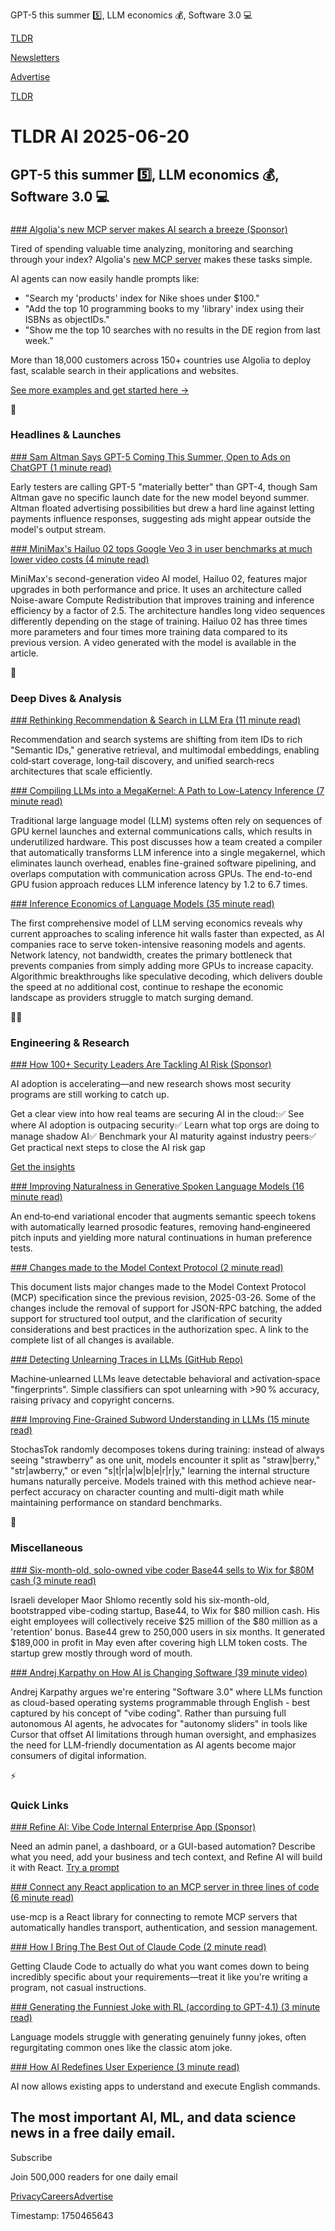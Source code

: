 GPT-5 this summer 5️⃣, LLM economics 💰, Software 3.0 💻

[TLDR](/)

[Newsletters](/newsletters)

[Advertise](https://advertise.tldr.tech/)

[TLDR](/)

# TLDR AI 2025-06-20

## GPT-5 this summer 5️⃣, LLM economics 💰, Software 3.0 💻

### 

[### Algolia's new MCP server makes AI search a breeze (Sponsor)](https://www.algolia.com/developers/lp-mcp?utm_campaign=tldr_global_wnet_ecomm_reach&amp;utm_medium=display&amp;utm_source=tldr&amp;utm_content=tldr_global_wnet&amp;utm_term=lp_mcp&amp;utm_camp_parent=wnet&amp;utm_2nd_camp=ecomm&amp;utm_region=global&amp;utm_goal=reach&amp;utm_creative_format=prmrynwsl&amp;utm_model=cpm&amp;utm_marketing_tactic=reach)

Tired of spending valuable time analyzing, monitoring and searching through your index? Algolia's [new MCP server](https://www.algolia.com/developers/lp-mcp?utm_campaign=tldr_global_wnet_ecomm_reach&utm_medium=display&utm_source=tldr&utm_content=tldr_global_wnet&utm_term=lp_mcp&utm_camp_parent=wnet&utm_2nd_camp=ecomm&utm_region=global&utm_goal=reach&utm_creative_format=prmrynwsl&utm_model=cpm&utm_marketing_tactic=reach) makes these tasks simple.

AI agents can now easily handle prompts like:

* "Search my 'products' index for Nike shoes under $100."
* "Add the top 10 programming books to my 'library' index using their ISBNs as objectIDs."
* "Show me the top 10 searches with no results in the DE region from last week.”

More than 18,000 customers across 150+ countries use Algolia to deploy fast, scalable search in their applications and websites.

[See more examples and get started here →](https://www.algolia.com/developers/lp-mcp?utm_campaign=tldr_global_wnet_ecomm_reach&utm_medium=display&utm_source=tldr&utm_content=tldr_global_wnet&utm_term=lp_mcp&utm_camp_parent=wnet&utm_2nd_camp=ecomm&utm_region=global&utm_goal=reach&utm_creative_format=prmrynwsl&utm_model=cpm&utm_marketing_tactic=reach)

🚀

### Headlines & Launches

[### Sam Altman Says GPT-5 Coming This Summer, Open to Ads on ChatGPT (1 minute read)](https://www.adweek.com/media/sam-altman-gpt-5-coming-this-summer-ads-on-chatgpt/?utm_source=tldrai)

Early testers are calling GPT-5 "materially better" than GPT-4, though Sam Altman gave no specific launch date for the new model beyond summer. Altman floated advertising possibilities but drew a hard line against letting payments influence responses, suggesting ads might appear outside the model's output stream.

[### MiniMax's Hailuo 02 tops Google Veo 3 in user benchmarks at much lower video costs (4 minute read)](https://the-decoder.com/minimaxs-hailuo-02-tops-google-veo-3-in-user-benchmarks-at-much-lower-video-costs/?utm_source=tldrai)

MiniMax's second-generation video AI model, Hailuo 02, features major upgrades in both performance and price. It uses an architecture called Noise-aware Compute Redistribution that improves training and inference efficiency by a factor of 2.5. The architecture handles long video sequences differently depending on the stage of training. Hailuo 02 has three times more parameters and four times more training data compared to its previous version. A video generated with the model is available in the article.

🧠

### Deep Dives & Analysis

[### Rethinking Recommendation & Search in LLM Era (11 minute read)](https://medium.com/@kakumar1611/llms-for-recsys-and-search-part-1-semantic-ids-and-evolving-architectures-2651bc5c47c6?utm_source=tldrai)

Recommendation and search systems are shifting from item IDs to rich "Semantic IDs," generative retrieval, and multimodal embeddings, enabling cold‑start coverage, long‑tail discovery, and unified search‑recs architectures that scale efficiently.

[### Compiling LLMs into a MegaKernel: A Path to Low-Latency Inference (7 minute read)](https://zhihaojia.medium.com/compiling-llms-into-a-megakernel-a-path-to-low-latency-inference-cf7840913c17?utm_source=tldrai)

Traditional large language model (LLM) systems often rely on sequences of GPU kernel launches and external communications calls, which results in underutilized hardware. This post discusses how a team created a compiler that automatically transforms LLM inference into a single megakernel, which eliminates launch overhead, enables fine-grained software pipelining, and overlaps computation with communication across GPUs. The end-to-end GPU fusion approach reduces LLM inference latency by 1.2 to 6.7 times.

[### Inference Economics of Language Models (35 minute read)](https://epoch.ai/blog/inference-economics-of-language-models?utm_source=tldrai)

The first comprehensive model of LLM serving economics reveals why current approaches to scaling inference hit walls faster than expected, as AI companies race to serve token-intensive reasoning models and agents. Network latency, not bandwidth, creates the primary bottleneck that prevents companies from simply adding more GPUs to increase capacity. Algorithmic breakthroughs like speculative decoding, which delivers double the speed at no additional cost, continue to reshape the economic landscape as providers struggle to match surging demand.

👨‍💻

### Engineering & Research

[### How 100+ Security Leaders Are Tackling AI Risk (Sponsor)](https://www.wiz.io/reports/ai-security-readiness?utm_source=tldr-ai&amp;utm_medium=paid-email&amp;utm_campaign=FY26Q2_INB_FORM_AI-Security-Readiness-Report&amp;sfcid=701Py00000NsXt2IAF&amp;utm_term=FY26Q2-tldr-ai-nl&amp;utm_content=AIReadinessReport)

AI adoption is accelerating—and new research shows most security programs are still working to catch up.

Get a clear view into how real teams are securing AI in the cloud:✅ See where AI adoption is outpacing security✅ Learn what top orgs are doing to manage shadow AI✅ Benchmark your AI maturity against industry peers✅ Get practical next steps to close the AI risk gap

[Get the insights](https://www.wiz.io/reports/ai-security-readiness?utm_source=tldr-ai&utm_medium=paid-email&utm_campaign=FY26Q2_INB_FORM_AI-Security-Readiness-Report&sfcid=701Py00000NsXt2IAF&utm_term=FY26Q2-tldr-ai-nl&utm_content=AIReadinessReport)

[### Improving Naturalness in Generative Spoken Language Models (16 minute read)](https://arxiv.org/abs/2506.14767v1?utm_source=tldrai)

An end‑to‑end variational encoder that augments semantic speech tokens with automatically learned prosodic features, removing hand‑engineered pitch inputs and yielding more natural continuations in human preference tests.

[### Changes made to the Model Context Protocol (2 minute read)](https://modelcontextprotocol.io/specification/2025-06-18/changelog?utm_source=tldrai)

This document lists major changes made to the Model Context Protocol (MCP) specification since the previous revision, 2025-03-26. Some of the changes include the removal of support for JSON-RPC batching, the added support for structured tool output, and the clarification of security considerations and best practices in the authorization spec. A link to the complete list of all changes is available.

[### Detecting Unlearning Traces in LLMs (GitHub Repo)](https://github.com/optml-group/unlearn-trace?utm_source=tldrai)

Machine‑unlearned LLMs leave detectable behavioral and activation‑space "fingerprints". Simple classifiers can spot unlearning with >90 % accuracy, raising privacy and copyright concerns.

[### Improving Fine-Grained Subword Understanding in LLMs (15 minute read)](https://arxiv.org/abs/2506.01687?utm_source=tldrai)

StochasTok randomly decomposes tokens during training: instead of always seeing "strawberry" as one unit, models encounter it split as "straw|berry," "str|awberry," or even "s|t|r|a|w|b|e|r|r|y," learning the internal structure humans naturally perceive. Models trained with this method achieve near-perfect accuracy on character counting and multi-digit math while maintaining performance on standard benchmarks.

🎁

### Miscellaneous

[### Six-month-old, solo-owned vibe coder Base44 sells to Wix for $80M cash (3 minute read)](https://techcrunch.com/2025/06/18/6-month-old-solo-owned-vibe-coder-base44-sells-to-wix-for-80m-cash/?utm_source=tldrai)

Israeli developer Maor Shlomo recently sold his six-month-old, bootstrapped vibe-coding startup, Base44, to Wix for $80 million cash. His eight employees will collectively receive $25 million of the $80 million as a 'retention' bonus. Base44 grew to 250,000 users in six months. It generated $189,000 in profit in May even after covering high LLM token costs. The startup grew mostly through word of mouth.

[### Andrej Karpathy on How AI is Changing Software (39 minute video)](https://www.youtube.com/watch?v=LCEmiRjPEtQ&amp;utm_source=tldrai)

Andrej Karpathy argues we're entering "Software 3.0" where LLMs function as cloud-based operating systems programmable through English - best captured by his concept of "vibe coding". Rather than pursuing full autonomous AI agents, he advocates for "autonomy sliders" in tools like Cursor that offset AI limitations through human oversight, and emphasizes the need for LLM-friendly documentation as AI agents become major consumers of digital information.

⚡️

### Quick Links

[### Refine AI: Vibe Code Internal Enterprise App (Sponsor)](https://ai.refine.dev/?utm_source=tldr_ai&amp;utm_medium=paidmedia&amp;utm_campaign=jun_2025_newsletter_ad&amp;utm_content=quicklink_ad_cta1)

Need an admin panel, a dashboard, or a GUI-based automation? Describe what you need, add your business and tech context, and Refine AI will build it with React. [Try a prompt](https://ai.refine.dev/?utm_source=tldr_ai&utm_medium=paidmedia&utm_campaign=jun_2025_newsletter_ad&utm_content=quicklink_ad_cta1)

[### Connect any React application to an MCP server in three lines of code (6 minute read)](https://blog.cloudflare.com/connect-any-react-application-to-an-mcp-server-in-three-lines-of-code/?utm_source=tldrai)

use-mcp is a React library for connecting to remote MCP servers that automatically handles transport, authentication, and session management.

[### How I Bring The Best Out of Claude Code (2 minute read)](https://tokenbender.github.io/kautuhal/post.html?id=how-i-bring-the-best-out-of-claude-code&amp;utm_source=tldrai)

Getting Claude Code to actually do what you want comes down to being incredibly specific about your requirements—treat it like you're writing a program, not casual instructions.

[### Generating the Funniest Joke with RL (according to GPT-4.1) (3 minute read)](https://www.lesswrong.com/posts/xMGmibZpPDnawjHXk/generating-the-funniest-joke-with-rl-according-to-gpt-4-1?utm_source=tldrai)

Language models struggle with generating genuinely funny jokes, often regurgitating common ones like the classic atom joke.

[### How AI Redefines User Experience (3 minute read)](https://tomtunguz.com/english-as-input/?utm_source=tldrai)

AI now allows existing apps to understand and execute English commands.

## The most important AI, ML, and data science news in a free daily email.

Subscribe

Join 500,000 readers for one daily email

[Privacy](/privacy)[Careers](https://jobs.ashbyhq.com/tldr.tech)[Advertise](/ai/advertise)

Timestamp: 1750465643